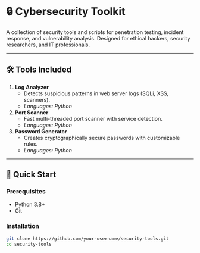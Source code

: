 # 🔒 Cybersecurity Toolkit

A collection of security tools and scripts for penetration testing, incident response, and vulnerability analysis. Designed for ethical hackers, security researchers, and IT professionals.

---

## 🛠️ Tools Included

1. **Log Analyzer**  
   - Detects suspicious patterns in web server logs (SQLi, XSS, scanners).  
   - *Languages: Python*  
2. **Port Scanner**  
   - Fast multi-threaded port scanner with service detection.  
   - *Languages: Python*  
3. **Password Generator**  
   - Creates cryptographically secure passwords with customizable rules.  
   - *Languages: Python*   

---

## 🚀 Quick Start

### Prerequisites
- Python 3.8+
- Git

### Installation
```bash
git clone https://github.com/your-username/security-tools.git
cd security-tools